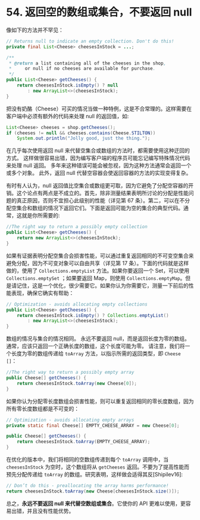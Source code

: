 # 54. 返回空的数组或集合，不要返回 null

像如下的方法并不罕见：

```java
// Returns null to indicate an empty collection. Don't do this!
private final List<Cheese> cheesesInStock = ...;

/**
 * @return a list containing all of the cheeses in the shop,
 *     or null if no cheeses are available for purchase.
 */
public List<Cheese> getCheeses() {
    return cheesesInStock.isEmpty() ? null
        : new ArrayList<>(cheesesInStock);
}
```

把没有奶酪（Cheese）可买的情况当做一种特例，这是不合常理的。这样需要在客户端中必须有额外的代码来处理 null 的返回值，如:

```java
List<Cheese> cheeses = shop.getCheeses();
if (cheeses != null && cheeses.contains(Cheese.STILTON))
    System.out.println("Jolly good, just the thing.");
```

在几乎每次使用返回 null 来代替空集合或数组的方法时，都需要使用这种迂回的方式。 这样做很容易出错，因为编写客户端的程序员可能忘记编写特殊情况代码来处理 null 返回。 多年来这种错误可能会被忽视，因为这种方法通常会返回一个或多个对象。 此外，返回 null 代替空容器会使返回容器的方法的实现变得复杂。

有时有人认为，null 返回值比空集合或数组更可取，因为它避免了分配空容器的开销。这个论点有两点是不成立的。首先，除非测量结果表明所讨论的分配是性能问题的真正原因，否则不宜担心此级别的性能（详见第 67 条）。第二，可以在不分配空集合和数组的情况下返回它们。下面是返回可能为空的集合的典型代码。通常，这就是你所需要的:

```java
//The right way to return a possibly empty collection
public List<Cheese> getCheeses() {
    return new ArrayList<>(cheesesInStock);
}
```

如果有证据表明分配空集合会损害性能，可以通过重复返回相同的不可变空集合来避免分配，因为不可变对象可以自由共享（详见第 17 条）。下面的代码就是这样做的，使用了 `Collections.emptyList` 方法。如果你要返回一个 Set，可以使用 `Collections.emptySet` ；如果要返回 Map，则使用 `Collections.emptyMap`。但是请记住，这是一个优化，很少需要它。如果你认为你需要它，测量一下前后的性能表现，确保它确实有帮助：

```java
// Optimization - avoids allocating empty collections
public List<Cheese> getCheeses() {
    return cheesesInStock.isEmpty() ? Collections.emptyList()
        : new ArrayList<>(cheesesInStock);
}
```

数组的情况与集合的情况相同。 永远不要返回 null，而是返回长度为零的数组。 通常，应该只返回一个正确长度的数组，这个长度可能为零。 请注意，我们将一个长度为零的数组传递给 `toArray` 方法，以指示所需的返回类型，即 `Cheese []`：

```java
//The right way to return a possibly empty array
public Cheese[] getCheeses() {
    return cheesesInStock.toArray(new Cheese[0]);
}
```

如果你认为分配零长度数组会损害性能，则可以重复返回相同的零长度数组，因为所有零长度数组都是不可变的：

```java
// Optimization - avoids allocating empty arrays
private static final Cheese[] EMPTY_CHEESE_ARRAY = new Cheese[0];

public Cheese[] getCheeses() {
    return cheesesInStock.toArray(EMPTY_CHEESE_ARRAY);
}
```

在优化的版本中，我们将相同的空数组传递到每个 `toArray` 调用中，当 `cheesesInStock` 为空时，这个数组将从 `getCheeses` 返回。不要为了提高性能而预先分配传递给 `toArray` 的数组。研究表明，这样做会适得其反\[Shipilev16\]:

```java
// Don’t do this - preallocating the array harms performance!
return cheesesInStock.toArray(new Cheese[cheesesInStock.size()]);
```

总之，**永远不要返回 null 来代替空数组或集合**。它使你的 API 更难以使用，更容易出错，并且没有性能优势。

